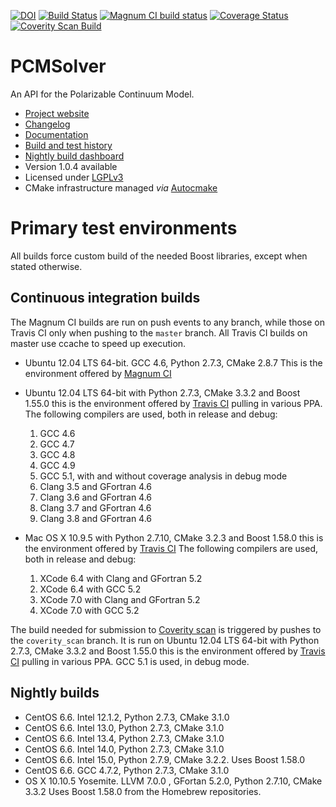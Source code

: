 [![DOI](https://zenodo.org/badge/doi/10.5281/zenodo.11910.png)](http://dx.doi.org/10.5281/zenodo.11910)
[![Build Status](https://travis-ci.org/PCMSolver/pcmsolver.svg?branch=release)](https://travis-ci.org/PCMSolver/pcmsolver)
[![Magnum CI build status](https://magnum-ci.com/status/9207aa29405095b0b7aef0cd809ed6c2.png?branch=master)](https://magnum-ci.com/builds)
[![Coverage Status](https://coveralls.io/repos/PCMSolver/pcmsolver/badge.svg?branch=release)](https://coveralls.io/r/PCMSolver/pcmsolver?branch=release)
[![Coverity Scan Build](https://scan.coverity.com/projects/3046/badge.svg)](https://scan.coverity.com/projects/3046)

PCMSolver
=========

An API for the Polarizable Continuum Model.

- [Project website](https://gitlab.com/PCMSolver/pcmsolver)
- [Changelog](../master/CHANGELOG.md)
- [Documentation](http://pcmsolver.github.io/pcmsolver-doc)
- [Build and test history](https://travis-ci.org/PCMSolver/pcmsolver/builds)
- [Nightly build dashboard](https://testboard.org/cdash/index.php?project=PCMSolver)
- Version 1.0.4 available
- Licensed under [LGPLv3](../master/COPYING.LESSER)
- CMake infrastructure managed *via* [Autocmake](http://autocmake.readthedocs.org/)

Primary test environments
=========================

All builds force custom build of the needed Boost libraries, except when
stated otherwise.

Continuous integration builds
-----------------------------

The Magnum CI builds are run on push events to any branch, while those
on Travis CI only when pushing to the `master` branch.
All Travis CI builds on master use ccache to speed up execution.

- Ubuntu 12.04 LTS 64-bit. GCC 4.6, Python 2.7.3, CMake 2.8.7
  This is the environment offered by [Magnum CI](https://magnum-ci.com)
- Ubuntu 12.04 LTS 64-bit with Python 2.7.3, CMake 3.3.2 and Boost 1.55.0
  this is the environment offered by [Travis CI](https://travis-ci.org) pulling
  in various PPA. The following compilers are used, both in release and debug:

  1. GCC 4.6
  2. GCC 4.7
  3. GCC 4.8
  4. GCC 4.9
  5. GCC 5.1, with and without coverage analysis in debug mode
  6. Clang 3.5 and GFortran 4.6
  7. Clang 3.6 and GFortran 4.6
  8. Clang 3.7 and GFortran 4.6
  9. Clang 3.8 and GFortran 4.6

- Mac OS X 10.9.5 with Python 2.7.10, CMake 3.2.3 and Boost 1.58.0
  this is the environment offered by [Travis CI](https://travis-ci.org)
  The following compilers are used, both in release and debug:

  1. XCode 6.4 with Clang and GFortran 5.2
  2. XCode 6.4 with GCC 5.2
  3. XCode 7.0 with Clang and GFortran 5.2
  4. XCode 7.0 with GCC 5.2

The build needed for submission to [Coverity scan](https://scan.coverity.com/)
is triggered by pushes to the `coverity_scan` branch. It is run on
Ubuntu 12.04 LTS 64-bit with Python 2.7.3, CMake 3.3.2 and Boost 1.55.0
this is the environment offered by [Travis CI](https://travis-ci.org) pulling
in various PPA. GCC 5.1 is used, in debug mode.

Nightly builds
--------------

- CentOS 6.6. Intel 12.1.2, Python 2.7.3, CMake 3.1.0
- CentOS 6.6. Intel 13.0, Python 2.7.3, CMake 3.1.0
- CentOS 6.6. Intel 13.4, Python 2.7.3, CMake 3.1.0
- CentOS 6.6. Intel 14.0, Python 2.7.3, CMake 3.1.0
- CentOS 6.6. Intel 15.0, Python 2.7.9, CMake 3.2.2.
  Uses Boost 1.58.0
- CentOS 6.6. GCC 4.7.2, Python 2.7.3, CMake 3.1.0
- OS X 10.10.5 Yosemite. LLVM 7.0.0 , GFortan 5.2.0, Python 2.7.10, CMake 3.3.2
  Uses Boost 1.58.0 from the Homebrew repositories.
